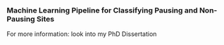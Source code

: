 ### Machine Learning Pipeline for Classifying Pausing and Non-Pausing Sites

For more information: look into my PhD Dissertation
